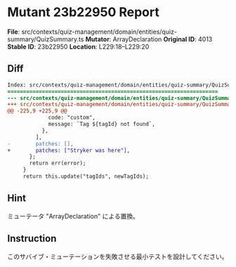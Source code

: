 # Mutant 23b22950 Report

**File**: src/contexts/quiz-management/domain/entities/quiz-summary/QuizSummary.ts
**Mutator**: ArrayDeclaration
**Original ID**: 4013
**Stable ID**: 23b22950
**Location**: L229:18–L229:20

## Diff

```diff
Index: src/contexts/quiz-management/domain/entities/quiz-summary/QuizSummary.ts
===================================================================
--- src/contexts/quiz-management/domain/entities/quiz-summary/QuizSummary.ts	original
+++ src/contexts/quiz-management/domain/entities/quiz-summary/QuizSummary.ts	mutated #4013
@@ -225,9 +225,9 @@
             code: "custom",
             message: `Tag ${tagId} not found`,
           },
         ],
-        patches: [],
+        patches: ["Stryker was here"],
       };
       return err(error);
     }
     return this.update("tagIds", newTagIds);
```

## Hint

ミューテータ "ArrayDeclaration" による置換。

## Instruction

このサバイブ・ミューテーションを失敗させる最小テストを設計してください。
